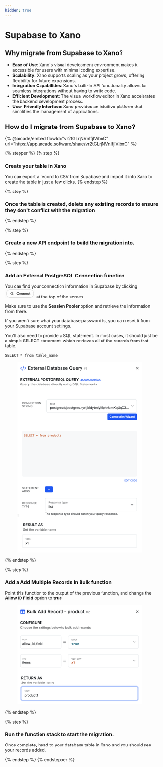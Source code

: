 ```yaml
---
hidden: true
---
```


# Supabase to Xano

## Why migrate from Supabase to Xano?

* **Ease of Use**: Xano's visual development environment makes it accessible for users with minimal coding expertise.
* **Scalability**: Xano supports scaling as your project grows, offering flexibility for future expansions.
* **Integration Capabilities**: Xano's built-in API functionality allows for seamless integrations without having to write code.
* **Efficient Development**: The visual workflow editor in Xano accelerates the backend development process.
* **User-Friendly Interface**: Xano provides an intuitive platform that simplifies the management of applications.

## How do I migrate from Supabase to Xano?

{% @arcade/embed flowId="vr2tGLrjNVnIfjlVibnC" url="https://app.arcade.software/share/vr2tGLrjNVnIfjlVibnC" %}

{% stepper %}
{% step %}
### Create your table in Xano

You can export a record to CSV from Supabase and import it into Xano to create the table in just a few clicks.
{% endstep %}

{% step %}
### Once the table is created, delete any existing records to ensure they don't conflict with the migration


{% endstep %}

{% step %}
### Create a new API endpoint to build the migration into.


{% endstep %}

{% step %}
### Add an External PostgreSQL Connection function

You can find your connection information in Supabase by clicking ![](<../../.gitbook/assets/CleanShot 2025-01-30 at 10.56.34.png>) at the top of the screen.

Make sure to use the **Session Pooler** option and retrieve the information from there.

If you aren't sure what your database password is, you can reset it from your Supabase account settings.

You'll also need to provide a SQL statement. In most cases, it should just be a simple SELECT statement, which retrieves all of the records from that table.

```
SELECT * from table_name
```

<div align="left"><figure><img src="../../.gitbook/assets/CleanShot 2025-01-30 at 10.58.22.png" alt="" width="409"><figcaption></figcaption></figure></div>
{% endstep %}

{% step %}
### Add a Add Multiple Records In Bulk function

Point this function to the output of the previous function, and change the **Allow ID Field** option to **true**

<div align="left"><figure><img src="../../.gitbook/assets/CleanShot 2025-01-30 at 10.59.23.png" alt="" width="407"><figcaption></figcaption></figure></div>
{% endstep %}

{% step %}
### Run the function stack to start the migration.

Once complete, head to your database table in Xano and you should see your records added.


{% endstep %}
{% endstepper %}

